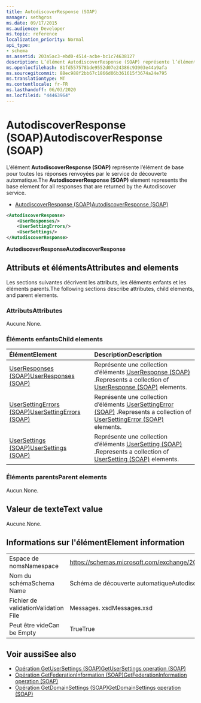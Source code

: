 ```yaml
---
title: AutodiscoverResponse (SOAP)
manager: sethgros
ms.date: 09/17/2015
ms.audience: Developer
ms.topic: reference
localization_priority: Normal
api_type:
- schema
ms.assetid: 203a5ac3-ebd0-4514-acbe-bc1c74638127
description: L’élément AutodiscoverResponse (SOAP) représente l’élément de base pour toutes les réponses renvoyées par le service de découverte automatique.
ms.openlocfilehash: 81fd557578bde9552d07e24386c93903e44a9afa
ms.sourcegitcommit: 88ec988f2bb67c1866d06b361615f3674a24e795
ms.translationtype: MT
ms.contentlocale: fr-FR
ms.lasthandoff: 06/03/2020
ms.locfileid: "44463964"
---
```

# <a name="autodiscoverresponse-soap"></a><span data-ttu-id="d0c4d-103">AutodiscoverResponse (SOAP)</span><span class="sxs-lookup"><span data-stu-id="d0c4d-103">AutodiscoverResponse (SOAP)</span></span>

<span data-ttu-id="d0c4d-104">L’élément **AutodiscoverResponse (SOAP)** représente l’élément de base pour toutes les réponses renvoyées par le service de découverte automatique.</span><span class="sxs-lookup"><span data-stu-id="d0c4d-104">The **AutodiscoverResponse (SOAP)** element represents the base element for all responses that are returned by the Autodiscover service.</span></span> 
  
- [<span data-ttu-id="d0c4d-105">AutodiscoverResponse (SOAP)</span><span class="sxs-lookup"><span data-stu-id="d0c4d-105">AutodiscoverResponse (SOAP)</span></span>](autodiscoverresponse-soap.md)
  
```XML
<AutodiscoverResponse>
    <UserResponses/>
    <UserSettingErrors/>
    <UserSettings/>
</AutodiscoverResponse>

```

 <span data-ttu-id="d0c4d-106">**AutodiscoverResponse**</span><span class="sxs-lookup"><span data-stu-id="d0c4d-106">**AutodiscoverResponse**</span></span>
## <a name="attributes-and-elements"></a><span data-ttu-id="d0c4d-107">Attributs et éléments</span><span class="sxs-lookup"><span data-stu-id="d0c4d-107">Attributes and elements</span></span>

<span data-ttu-id="d0c4d-108">Les sections suivantes décrivent les attributs, les éléments enfants et les éléments parents.</span><span class="sxs-lookup"><span data-stu-id="d0c4d-108">The following sections describe attributes, child elements, and parent elements.</span></span>
  
### <a name="attributes"></a><span data-ttu-id="d0c4d-109">Attributs</span><span class="sxs-lookup"><span data-stu-id="d0c4d-109">Attributes</span></span>

<span data-ttu-id="d0c4d-110">Aucune.</span><span class="sxs-lookup"><span data-stu-id="d0c4d-110">None.</span></span>
  
### <a name="child-elements"></a><span data-ttu-id="d0c4d-111">Éléments enfants</span><span class="sxs-lookup"><span data-stu-id="d0c4d-111">Child elements</span></span>

|<span data-ttu-id="d0c4d-112">**Élément**</span><span class="sxs-lookup"><span data-stu-id="d0c4d-112">**Element**</span></span>|<span data-ttu-id="d0c4d-113">**Description**</span><span class="sxs-lookup"><span data-stu-id="d0c4d-113">**Description**</span></span>|
|:-----|:-----|
|[<span data-ttu-id="d0c4d-114">UserResponses (SOAP)</span><span class="sxs-lookup"><span data-stu-id="d0c4d-114">UserResponses (SOAP)</span></span>](userresponses-soap.md) <br/> |<span data-ttu-id="d0c4d-115">Représente une collection d’éléments [UserResponse (SOAP)](userresponse-soap.md) .</span><span class="sxs-lookup"><span data-stu-id="d0c4d-115">Represents a collection of [UserResponse (SOAP)](userresponse-soap.md) elements.</span></span>  <br/> |
|[<span data-ttu-id="d0c4d-116">UserSettingErrors (SOAP)</span><span class="sxs-lookup"><span data-stu-id="d0c4d-116">UserSettingErrors (SOAP)</span></span>](usersettingerrors-soap.md) <br/> |<span data-ttu-id="d0c4d-117">Représente une collection d’éléments [UserSettingError (SOAP)](usersettingerror-soap.md) .</span><span class="sxs-lookup"><span data-stu-id="d0c4d-117">Represents a collection of [UserSettingError (SOAP)](usersettingerror-soap.md) elements.</span></span>  <br/> |
|[<span data-ttu-id="d0c4d-118">UserSettings (SOAP)</span><span class="sxs-lookup"><span data-stu-id="d0c4d-118">UserSettings (SOAP)</span></span>](usersettings-soap.md) <br/> |<span data-ttu-id="d0c4d-119">Représente une collection d’éléments [UserSetting (SOAP)](usersetting-soap.md) .</span><span class="sxs-lookup"><span data-stu-id="d0c4d-119">Represents a collection of [UserSetting (SOAP)](usersetting-soap.md) elements.</span></span>  <br/> |
   
### <a name="parent-elements"></a><span data-ttu-id="d0c4d-120">Éléments parents</span><span class="sxs-lookup"><span data-stu-id="d0c4d-120">Parent elements</span></span>

<span data-ttu-id="d0c4d-121">Aucun.</span><span class="sxs-lookup"><span data-stu-id="d0c4d-121">None.</span></span>
  
## <a name="text-value"></a><span data-ttu-id="d0c4d-122">Valeur de texte</span><span class="sxs-lookup"><span data-stu-id="d0c4d-122">Text value</span></span>

<span data-ttu-id="d0c4d-123">Aucune.</span><span class="sxs-lookup"><span data-stu-id="d0c4d-123">None.</span></span>
  
## <a name="element-information"></a><span data-ttu-id="d0c4d-124">Informations sur l'élément</span><span class="sxs-lookup"><span data-stu-id="d0c4d-124">Element information</span></span>

|||
|:-----|:-----|
|<span data-ttu-id="d0c4d-125">Espace de noms</span><span class="sxs-lookup"><span data-stu-id="d0c4d-125">Namespace</span></span>  <br/> |https://schemas.microsoft.com/exchange/2010/Autodiscover  <br/> |
|<span data-ttu-id="d0c4d-126">Nom du schéma</span><span class="sxs-lookup"><span data-stu-id="d0c4d-126">Schema Name</span></span>  <br/> |<span data-ttu-id="d0c4d-127">Schéma de découverte automatique</span><span class="sxs-lookup"><span data-stu-id="d0c4d-127">Autodiscover schema</span></span>  <br/> |
|<span data-ttu-id="d0c4d-128">Fichier de validation</span><span class="sxs-lookup"><span data-stu-id="d0c4d-128">Validation File</span></span>  <br/> |<span data-ttu-id="d0c4d-129">Messages. xsd</span><span class="sxs-lookup"><span data-stu-id="d0c4d-129">Messages.xsd</span></span>  <br/> |
|<span data-ttu-id="d0c4d-130">Peut être vide</span><span class="sxs-lookup"><span data-stu-id="d0c4d-130">Can be Empty</span></span>  <br/> |<span data-ttu-id="d0c4d-131">True</span><span class="sxs-lookup"><span data-stu-id="d0c4d-131">True</span></span>  <br/> |
   
## <a name="see-also"></a><span data-ttu-id="d0c4d-132">Voir aussi</span><span class="sxs-lookup"><span data-stu-id="d0c4d-132">See also</span></span>

- [<span data-ttu-id="d0c4d-133">Opération GetUserSettings (SOAP)</span><span class="sxs-lookup"><span data-stu-id="d0c4d-133">GetUserSettings operation (SOAP)</span></span>](getusersettings-operation-soap.md)
- [<span data-ttu-id="d0c4d-134">Opération GetFederationInformation (SOAP)</span><span class="sxs-lookup"><span data-stu-id="d0c4d-134">GetFederationInformation operation (SOAP)</span></span>](getfederationinformation-operation-soap.md)
- [<span data-ttu-id="d0c4d-135">Opération GetDomainSettings (SOAP)</span><span class="sxs-lookup"><span data-stu-id="d0c4d-135">GetDomainSettings operation (SOAP)</span></span>](getdomainsettings-operation-soap.md)

